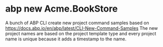 # abp new Acme.BookStore
A bunch of ABP CLI create new project command samples based on https://docs.abp.io/en/abp/latest/CLI-New-Command-Samples
The new project names are based on the project template type and every project name is unique because it adds a timestamp to the name.

